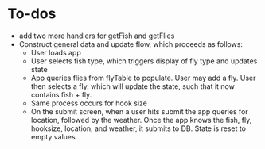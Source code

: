 
# To-dos
  - add two more handlers for getFish and getFlies
  - Construct general data and update flow, which proceeds as follows:
    * User loads app
    * User selects fish type, which triggers display of fly type and updates state
    * App queries flies from flyTable to populate. User may add a fly. User then selects a fly.
      which will update the state, such that it now contains fish + fly.
    * Same process occurs for hook size
    * On the submit screen, when a user hits submit the app queries for location, followed by the weather.
      Once the app knows the fish, fly, hooksize, location, and weather, it submits to DB. State is reset to empty values.